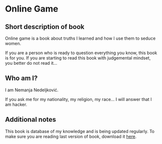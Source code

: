 # Online Game

## Short description of book

Online game is a book about truths I learned and how I use them to seduce women.  

If you are a person who is ready to question everything you know, this book is for you. If you are starting to read this book with judgemental mindset, you better do not read it... 

## Who am I?  

I am  Nemanja Nedeljković. 

If you ask me for my nationality, my religion, my race... I will answer that I am hacker. 

## Additional notes

This book is database of my knowledge and is being updated regularly. To make sure you are reading last version of book, download it [here](https://www.gitbook.com/book/nemanjan00/online-game/details). 

